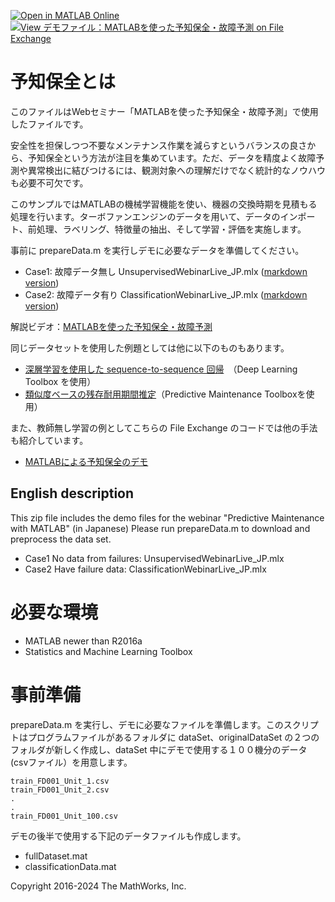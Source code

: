 [![Open in MATLAB Online](https://www.mathworks.com/images/responsive/global/open-in-matlab-online.svg)](https://matlab.mathworks.com/open/github/v1?repo=minoue-xx/JP_Predictive_Maintenance_MATLAB)
[![View デモファイル：MATLABを使った予知保全・故障予測 on File Exchange](https://www.mathworks.com/matlabcentral/images/matlab-file-exchange.svg)](https://jp.mathworks.com/matlabcentral/fileexchange/58385-matlab)

# 予知保全とは

このファイルはWebセミナー「MATLABを使った予知保全・故障予測」で使用したファイルです。

安全性を担保しつつ不要なメンテナンス作業を減らすというバランスの良さから、予知保全という方法が注目を集めています。ただ、データを精度よく故障予測や異常検出に結びつけるには、観測対象への理解だけでなく統計的なノウハウも必要不可欠です。

このサンプルではMATLABの機械学習機能を使い、機器の交換時期を見積もる処理を行います。ターボファンエンジンのデータを用いて、データのインポート、前処理、ラベリング、特徴量の抽出、そして学習・評価を実施します。

事前に prepareData.m を実行しデモに必要なデータを準備してください。

- Case1: 故障データ無し UnsupervisedWebinarLive_JP.mlx ([markdown version](./docs/ClassificationLive_JP.md))
- Case2: 故障データ有り ClassificationWebinarLive_JP.mlx ([markdown version](./docs/UnsupervisedLive_JP.md))

解説ビデオ：[MATLABを使った予知保全・故障予測](https://jp.mathworks.com/videos/predictive-maintenance-with-matlab-a-prognostics-case-study-121138.html)



同じデータセットを使用した例題としては他に以下のものもあります。

- [深層学習を使用した sequence-to-sequence 回帰](https://jp.mathworks.com/help/deeplearning/ug/sequence-to-sequence-regression-using-deep-learning.html)　（Deep Learning Toolbox を使用）
- [類似度ベースの残存耐用期間推定](https://jp.mathworks.com/help/predmaint/ug/similarity-based-remaining-useful-life-estimation.html)（Predictive Maintenance Toolboxを使用）

また、教師無し学習の例としてこちらの File Exchange のコードでは他の手法も紹介しています。

- [MATLABによる予知保全のデモ](https://jp.mathworks.com/matlabcentral/fileexchange/86323-matlab)
 
## English description

This zip file includes the demo files for the webinar "Predictive Maintenance with MATLAB" (in Japanese)
Please run prepareData.m to download and preprocess the data set.
- Case1 No data from failures: UnsupervisedWebinarLive_JP.mlx
- Case2 Have failure data: ClassificationWebinarLive_JP.mlx


# 必要な環境

- MATLAB newer than R2016a
- Statistics and Machine Learning Toolbox

# 事前準備

prepareData.m を実行し、デモに必要なファイルを準備します。このスクリプトはプログラムファイルがあるフォルダに
dataSet、originalDataSet の２つのフォルダが新しく作成し、dataSet 中にデモで使用する１００機分のデータ (csvファイル）を用意します。

```
train_FD001_Unit_1.csv
train_FD001_Unit_2.csv
.
.
train_FD001_Unit_100.csv
```

デモの後半で使用する下記のデータファイルも作成します。
- fullDataset.mat
- classificationData.mat

Copyright 2016-2024 The MathWorks, Inc.